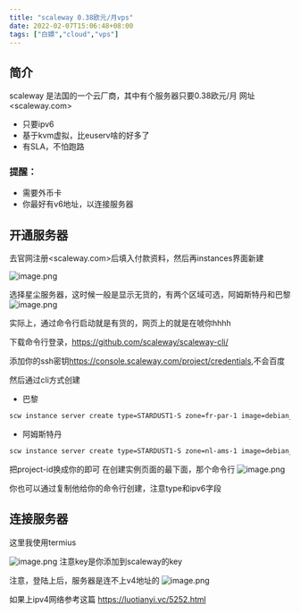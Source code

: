 ```yaml
---
title: "scaleway 0.38欧元/月vps"
date: 2022-02-07T15:06:48+08:00
tags: ["白嫖","cloud","vps"]
---
```


## 简介
scaleway 是法国的一个云厂商，其中有个服务器只要0.38欧元/月
网址<scaleway.com>

+ 只要ipv6 
+ 基于kvm虚拟，比euserv啥的好多了
+ 有SLA，不怕跑路

### 提醒：
+ 需要外币卡
+ 你最好有v6地址，以连接服务器

## 开通服务器
去官网注册<scaleway.com>后填入付款资料，然后再instances界面新建

![image.png](https://wx1.sinaimg.cn/large/008rgIcAgy1h1kvasrvyyj31fp0bv434.jpg)

选择星尘服务器，这时候一般是显示无货的，有两个区域可选，阿姆斯特丹和巴黎
![image.png](https://wx1.sinaimg.cn/large/008rgIcAly1h1kvcuet53j311m0rb7d8.jpg)



实际上，通过命令行启动就是有货的，网页上的就是在唬你hhhh

下载命令行登录，<https://github.com/scaleway/scaleway-cli/>

添加你的ssh密钥<https://console.scaleway.com/project/credentials>,不会百度

然后通过cli方式创建
+ 巴黎
```sh
scw instance server create type=STARDUST1-S zone=fr-par-1 image=debian_bullseye root-volume=l:10G name=scw-determined-euler ip=none project-id=xxx ipv6=true
```

+ 阿姆斯特丹
```sh
scw instance server create type=STARDUST1-S zone=nl-ams-1 image=debian_bullseye root-volume=l:10G name=scw-determined-euler ip=none project-id=xxx ipv6=true
```

把project-id换成你的即可
在创建实例页面的最下面，那个命令行
![image.png](https://wx1.sinaimg.cn/large/008rgIcAly1h1kvi29w93j30w50b4acv.jpg)

你也可以通过复制他给你的命令行创建，注意type和ipv6字段

## 连接服务器
这里我使用termius

![image.png](https://wx1.sinaimg.cn/large/008rgIcAly1h1kvojtju7j30dv0rbacv.jpg)
注意key是你添加到scaleway的key

注意，登陆上后，服务器是连不上v4地址的
![image.png](https://wx1.sinaimg.cn/large/008rgIcAly1h1kvrfo7b4j30pu04mmz7.jpg)

如果上ipv4网络参考这篇
<https://luotianyi.vc/5252.html>